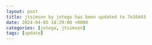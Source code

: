 ```yaml
---
layout: post
title: jtsimson by jotego has been updated to 7e16d43
date: 2024-04-05 18:29:00 +0000
categories: [jotego, jtsimson]
tags: [update]
---
```


